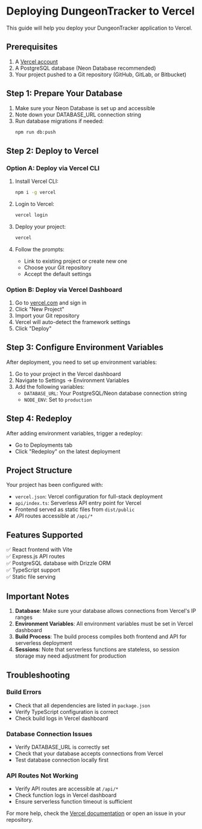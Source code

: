 # Deploying DungeonTracker to Vercel

This guide will help you deploy your DungeonTracker application to Vercel.

## Prerequisites

1. A [Vercel account](https://vercel.com)
2. A PostgreSQL database (Neon Database recommended)
3. Your project pushed to a Git repository (GitHub, GitLab, or Bitbucket)

## Step 1: Prepare Your Database

1. Make sure your Neon Database is set up and accessible
2. Note down your DATABASE_URL connection string
3. Run database migrations if needed:
   ```bash
   npm run db:push
   ```

## Step 2: Deploy to Vercel

### Option A: Deploy via Vercel CLI

1. Install Vercel CLI:
   ```bash
   npm i -g vercel
   ```

2. Login to Vercel:
   ```bash
   vercel login
   ```

3. Deploy your project:
   ```bash
   vercel
   ```

4. Follow the prompts:
   - Link to existing project or create new one
   - Choose your Git repository
   - Accept the default settings

### Option B: Deploy via Vercel Dashboard

1. Go to [vercel.com](https://vercel.com) and sign in
2. Click "New Project"
3. Import your Git repository
4. Vercel will auto-detect the framework settings
5. Click "Deploy"

## Step 3: Configure Environment Variables

After deployment, you need to set up environment variables:

1. Go to your project in the Vercel dashboard
2. Navigate to Settings → Environment Variables
3. Add the following variables:
   - `DATABASE_URL`: Your PostgreSQL/Neon database connection string
   - `NODE_ENV`: Set to `production`

## Step 4: Redeploy

After adding environment variables, trigger a redeploy:
- Go to Deployments tab
- Click "Redeploy" on the latest deployment

## Project Structure

Your project has been configured with:

- `vercel.json`: Vercel configuration for full-stack deployment
- `api/index.ts`: Serverless API entry point for Vercel
- Frontend served as static files from `dist/public`
- API routes accessible at `/api/*`

## Features Supported

✅ React frontend with Vite  
✅ Express.js API routes  
✅ PostgreSQL database with Drizzle ORM  
✅ TypeScript support  
✅ Static file serving  

## Important Notes

1. **Database**: Make sure your database allows connections from Vercel's IP ranges
2. **Environment Variables**: All environment variables must be set in Vercel dashboard
3. **Build Process**: The build process compiles both frontend and API for serverless deployment
4. **Sessions**: Note that serverless functions are stateless, so session storage may need adjustment for production

## Troubleshooting

### Build Errors
- Check that all dependencies are listed in `package.json`
- Verify TypeScript configuration is correct
- Check build logs in Vercel dashboard

### Database Connection Issues
- Verify DATABASE_URL is correctly set
- Check that your database accepts connections from Vercel
- Test database connection locally first

### API Routes Not Working
- Verify API routes are accessible at `/api/*`
- Check function logs in Vercel dashboard
- Ensure serverless function timeout is sufficient

For more help, check the [Vercel documentation](https://vercel.com/docs) or open an issue in your repository. 